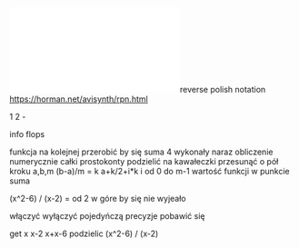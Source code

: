 ![](/Notatki/Semestr%204/Organizacja%20i%20architektura%20komputerów/Labolatoria/Labolatorium%206/asm.s)reverse polish notation
https://horman.net/avisynth/rpn.html


1 2 -

info flops

funkcja
na kolejnej przerobić by się suma 4 wykonały naraz
obliczenie numerycznie całki
prostokonty
podzielić na kawałeczki
przesunąć o pół kroku
a,b,m 
(b-a)/m = k
a+k/2+i\*k 
i od 0 do m-1
wartość funkcji w punkcie
suma


(x^2-6) / (x-2) = 
od 2 w góre by się nie wyjeało

włączyć wyłączyć pojedyńczą precyzje
pobawić się

get x
x-2
x+x-6
podzielic
(x^2-6) / (x-2)
